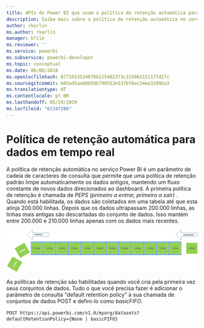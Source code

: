 ```yaml
---
title: APIs do Power BI que usam a política de retenção automática para dados em tempo real
description: Saiba mais sobre a política de retenção automática no serviço do Power BI
author: rkarlin
ms.author: rkarlin
manager: kfile
ms.reviewer: ''
ms.service: powerbi
ms.subservice: powerbi-developer
ms.topic: conceptual
ms.date: 06/08/2018
ms.openlocfilehash: 07726535246f8b115402373c315062151177d27c
ms.sourcegitcommit: 60dad5aa0d85db790553e537bf8ac34ee3289ba3
ms.translationtype: HT
ms.contentlocale: pt-BR
ms.lasthandoff: 05/29/2019
ms.locfileid: "61347286"
---
```

# <a name="automatic-retention-policy-for-real-time-data"></a>Política de retenção automática para dados em tempo real

A política de retenção automática no serviço Power BI é um parâmetro de cadeia de caracteres de consulta que permite que uma política de retenção padrão limpe automaticamente os dados antigos, mantendo um fluxo constante de novos dados direcionados ao dashboard. A primeira política de retenção é chamada de *PEPS (primeiro a entrar, primeiro a sair)* . Quando está habilitada, os dados são coletados em uma tabela até que esta atinja 200.000 linhas. Depois que os dados ultrapassam 200.000 linhas, as linhas mais antigas são descartadas do conjunto de dados. Isso mantém entre 200.000 e 210.000 linhas apenas com os dados mais recentes.  
  
<center>

![política de retenção](media/api-Automatic-retention-policy-for-real-time-data/retention-policy.png) 

</center>

As políticas de retenção são habilitadas quando você cria pela primeira vez seus conjuntos de dados. Tudo o que você precisa fazer é adicionar o parâmetro de consulta "default retention policy" à sua chamada de conjuntos de dados POST e defini-lo como *basicFIFO*.  
  
    POST https://api.powerbi.com/v1.0/myorg/datasets?defaultRetentionPolicy={None | basicFIFO}
